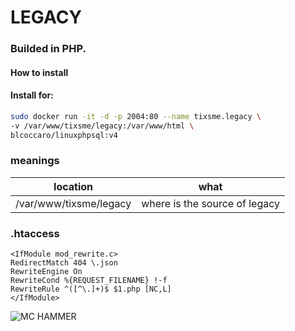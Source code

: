 # LEGACY 
### Builded in PHP.  

#### How to install  

#### Install for:  

```bash
sudo docker run -it -d -p 2004:80 --name tixsme.legacy \
-v /var/www/tixsme/legacy:/var/www/html \
blcoccaro/linuxphpsql:v4
```

### meanings 
| location | what |
| -------- | ----- |
| /var/www/tixsme/legacy | where is the source of legacy |

### .htaccess
```.htaccess
<IfModule mod_rewrite.c>
RedirectMatch 404 \.json
RewriteEngine On
RewriteCond %{REQUEST_FILENAME} !-f
RewriteRule ^([^\.]+)$ $1.php [NC,L]
</IfModule>
```

![MC HAMMER](https://camo.githubusercontent.com/294d473d32d1d33750ea6a059bcd44cf31398535/687474703a2f2f692e696d6775722e636f6d2f6163484d3330786c2e6a7067)